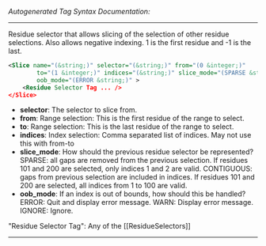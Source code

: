<!-- THIS IS AN AUTOGENERATED FILE: Don't edit it directly, instead change the schema definition in the code itself. -->

_Autogenerated Tag Syntax Documentation:_

---
Residue selector that allows slicing of the selection of other residue selections. Also allows negative indexing. 1 is the first residue and -1 is the last.

```xml
<Slice name="(&string;)" selector="(&string;)" from="(0 &integer;)"
        to="(1 &integer;)" indices="(&string;)" slice_mode="(SPARSE &string;)"
        oob_mode="(ERROR &string;)" >
    <Residue Selector Tag ... />
</Slice>
```

-   **selector**: The selector to slice from.
-   **from**: Range selection: This is the first residue of the range to select.
-   **to**: Range selection: This is the last residue of the range to select.
-   **indices**: Index selection: Comma separated list of indices. May not use this with from-to
-   **slice_mode**: How should the previous residue selector be represented? SPARSE: all gaps are removed from the previous selection. If residues 101 and 200 are selected, only indices 1 and 2 are valid. CONTIGUOUS: gaps from previous selection are included in indices. If residues 101 and 200 are selected, all indices from 1 to 100 are valid.
-   **oob_mode**: If an index is out of bounds, how should this be handled? ERROR: Quit and display error message. WARN: Display error message. IGNORE: Ignore.


"Residue Selector Tag": Any of the [[ResidueSelectors]]

---
